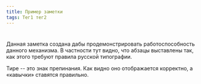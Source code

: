 ```yaml
---
title: Пример заметки
tags: Тег1 тег2
---
```

#

Данная заметка создана дабы продемонстрировать работоспособность данного
механизма. В частности тут видно, что абзацы выставлены так, как этого требуют
правила русской типографии.

Тире -- это знак препинания. Как видно оно отображается корректно, а «кавычки»
ставятся правильно.
